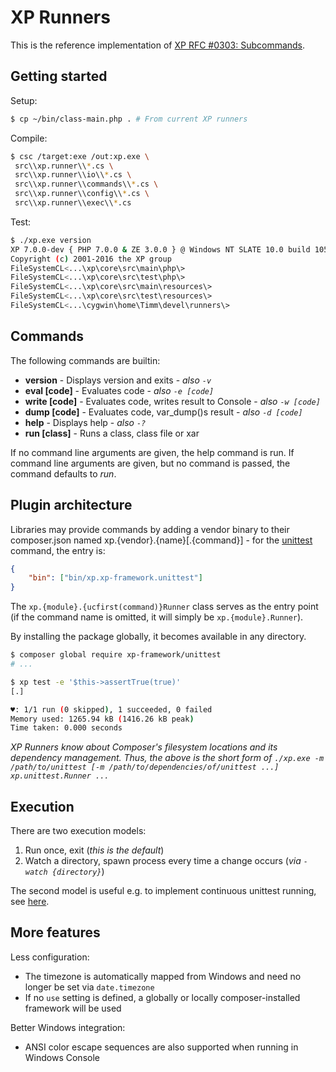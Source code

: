 XP Runners
==========
This is the reference implementation of [XP RFC #0303: Subcommands](https://github.com/xp-framework/rfc/issues/303).

Getting started
---------------
Setup:

```sh
$ cp ~/bin/class-main.php . # From current XP runners
```

Compile:

```sh
$ csc /target:exe /out:xp.exe \
 src\\xp.runner\\*.cs \
 src\\xp.runner\\io\\*.cs \
 src\\xp.runner\\commands\\*.cs \
 src\\xp.runner\\config\\*.cs \
 src\\xp.runner\\exec\\*.cs
```

Test:

```sh
$ ./xp.exe version
XP 7.0.0-dev { PHP 7.0.0 & ZE 3.0.0 } @ Windows NT SLATE 10.0 build 10586 (Windows 10) i586
Copyright (c) 2001-2016 the XP group
FileSystemCL<...\xp\core\src\main\php\>
FileSystemCL<...\xp\core\src\test\php\>
FileSystemCL<...\xp\core\src\main\resources\>
FileSystemCL<...\xp\core\src\test\resources\>
FileSystemCL<...\cygwin\home\Timm\devel\runners\>
```

Commands
--------
The following commands are builtin:

* **version** - Displays version and exits - *also `-v`*
* **eval [code]** - Evaluates code - *also `-e [code]`*
* **write [code]** - Evaluates code, writes result to Console - *also `-w [code]`*
* **dump [code]** - Evaluates code, var_dump()s result - *also `-d [code]`*
* **help** - Displays help - *also `-?`*
* **run [class]** - Runs a class, class file or xar

If no command line arguments are given, the help command is run. If command line arguments are given, but no command is passed, the command defaults to *run*.

Plugin architecture
-------------------
Libraries may provide commands by adding a vendor binary to their composer.json named xp.{vendor}.{name}[.{command}] - for the [unittest](https://github.com/xp-framework/unittest/blob/master/bin/xp.xp-framework.unittest) command, the entry is:

```json
{
    "bin": ["bin/xp.xp-framework.unittest"]
}
```

The `xp.{module}.{ucfirst(command)}Runner` class serves as the entry point (if the command name is omitted, it will simply be `xp.{module}.Runner`).

By installing the package globally, it becomes available in any directory.

```sh
$ composer global require xp-framework/unittest
# ...

$ xp test -e '$this->assertTrue(true)'
[.]

♥: 1/1 run (0 skipped), 1 succeeded, 0 failed
Memory used: 1265.94 kB (1416.26 kB peak)
Time taken: 0.000 seconds
```

*XP Runners know about Composer's filesystem locations and its dependency management. Thus, the above is the short form of `./xp.exe -m /path/to/unittest [-m /path/to/dependencies/of/unittest ...] xp.unittest.Runner ...`*

Execution
---------
There are two execution models:

1. Run once, exit (*this is the default*)
2. Watch a directory, spawn process every time a change occurs (*via `-watch {directory}`*)

The second model is useful e.g. to implement continuous unittest running, see [here](https://github.com/xp-framework/xp-runners/pull/24).

More features
-------------
Less configuration:

* The timezone is automatically mapped from Windows and need no longer be set via `date.timezone`
* If no `use` setting is defined, a globally or locally composer-installed framework will be used

Better Windows integration:

* ANSI color escape sequences are also supported when running in Windows Console
